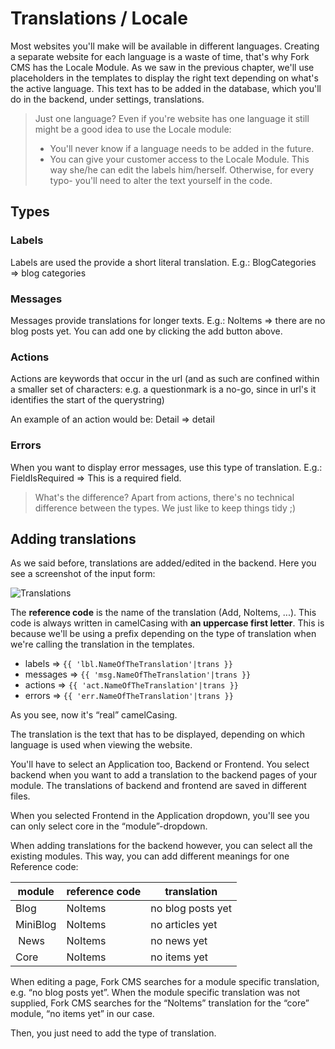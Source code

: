 # Translations / Locale

Most websites you'll make will be available in different languages. Creating a separate website for each language is a waste of time, that's why Fork CMS has the Locale Module. As we saw in the previous chapter, we'll use placeholders in the templates to display the right text depending on what's the active language. This text has to be added in the database, which you'll do in the backend, under settings, translations.

> Just one language?
> Even if you're website has one language it still might be a good idea to use the Locale module:
>
> * You'll never know if a language needs to be added in the future.
> * You can give your customer access to the Locale Module. This way she/he can edit the labels him/herself. Otherwise, for every typo- you'll need to alter the text yourself in the code.

## Types

### Labels

Labels are used the provide a short literal translation. E.g.:
BlogCategories => blog categories

### Messages

Messages provide translations for longer texts. E.g.:
NoItems => there are no blog posts yet. You can add one by clicking the add button above.

### Actions

Actions are keywords that occur in the url (and as such are confined within a smaller set of characters: e.g. a questionmark is a no-go, since in url's it identifies the start of the querystring)

An example of an action would be:
Detail => detail

### Errors

When you want to display error messages, use this type of translation. E.g.:
FieldIsRequired => This is a required field.

> What's the difference?
> Apart from actions, there's no technical difference between the types. We just like to keep things tidy ;)

## Adding translations

As we said before, translations are added/edited in the backend. Here you see a screenshot of the input form:

![Translations](https://github.com/forkcms/documentation/raw/master/05.%20module%20guide/assets/translations.png)

The **reference code** is the name of the translation (Add, NoItems, ...). This code is always written in camelCasing with **an uppercase first letter**. This is because we'll be using a prefix depending on the type of translation when we're calling the translation in the templates.

* labels => `{{ 'lbl.NameOfTheTranslation'|trans }}`
* messages => `{{ 'msg.NameOfTheTranslation'|trans }}`
* actions => `{{ 'act.NameOfTheTranslation'|trans }}`
* errors => `{{ 'err.NameOfTheTranslation'|trans }}`

As you see, now it's “real” camelCasing.

The translation is the text that has to be displayed, depending on which language is used when viewing the website.

You'll have to select an Application too, Backend or Frontend. You select backend when you want to add a translation to the backend pages of your module. The translations of backend and frontend are saved in different files.

When you selected Frontend in the Application dropdown, you'll see you can only select core in the “module”-dropdown.

When adding translations for the backend however, you can select all the existing modules. This way, you can add different meanings for one Reference code:

| module    | reference code | translation       |
| --------- | -------------- | ----------------- |
| Blog      | NoItems        | no blog posts yet |
| MiniBlog  | NoItems        | no articles yet   |
| News      | NoItems        | no news yet       |
| Core      | NoItems        | no items yet      |

When editing a page, Fork CMS searches for a module specific translation, e.g. “no blog posts yet”. When the module specific translation was not supplied, Fork CMS searches for the “NoItems” translation for the “core” module, “no items yet” in our case.

Then, you just need to add the type of translation.
